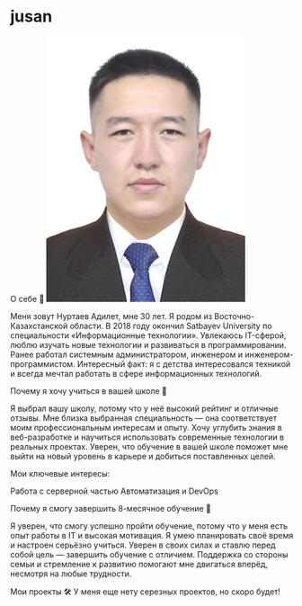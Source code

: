 # jusan

О себе 👤
![Нуртаев Адилет](foto.jpg)

Меня зовут Нуртаев Адилет, мне 30 лет. Я родом из Восточно-Казахстанской области. В 2018 году окончил Satbayev University по специальности «Информационные технологии». Увлекаюсь IT-сферой, люблю изучать новые технологии и развиваться в программировании. Ранее работал системным администратором, инженером и инженером-программистом.
Интересный факт: я с детства интересовался техникой и всегда мечтал работать в сфере информационных технологий.

Почему я хочу учиться в вашей школе 🎯

Я выбрал вашу школу, потому что у неё высокий рейтинг и отличные отзывы. Мне близка выбранная специальность — она соответствует моим профессиональным интересам и опыту. Хочу углубить знания в веб-разработке и научиться использовать современные технологии в реальных проектах. Уверен, что обучение в вашей школе поможет мне выйти на новый уровень в карьере и добиться поставленных целей.

Мои ключевые интересы:

Работа с серверной частью 
Автоматизация и DevOps

Почему я смогу завершить 8-месячное обучение 💪

Я уверен, что смогу успешно пройти обучение, потому что у меня есть опыт работы в IT и высокая мотивация. Я умею планировать своё время и настроен серьёзно учиться. Уверен в своих силах и ставлю перед собой цель — завершить обучение с отличием. Поддержка со стороны семьи и стремление к развитию помогают мне двигаться вперёд, несмотря на любые трудности.


Мои проекты 🛠️
У меня еще нету серезных проектов, но скоро будет!
